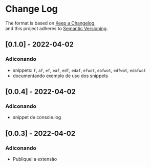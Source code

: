 # Change Log

The format is based on [Keep a Changelog](https://keepachangelog.com/en/1.0.0/),\
and this project adheres to [Semantic Versioning](https://semver.org/spec/v2.0.0.html).


## [0.1.0] - 2022-04-02
### Adiconando  
- snippets: `f`, `af`, `ef`, `eaf`, `edf`, `edaf`, `efwot`, `eafwot`, `edfwot`, `edafwot` 
- documentando exemplo de uso dos snippets   

## [0.0.4] - 2022-04-02
### Adiconando  
- snippet de console.log  

## [0.0.3] - 2022-04-02
### Adiconando  
- Publiquei a extensão  
